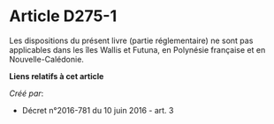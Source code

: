 # Article D275-1

Les dispositions du présent livre (partie réglementaire) ne sont pas applicables dans les îles Wallis et Futuna, en Polynésie
française et en Nouvelle-Calédonie.

**Liens relatifs à cet article**

_Créé par_:

  - Décret n°2016-781 du 10 juin 2016 - art. 3
